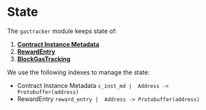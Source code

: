 # State 
The `gastracker` module keeps state of: 
1. **[Contract Instance Metadata](https://github.com/archway-network/archway/blob/c22d753a241672c6974a49063c2f95c5b68bef41/proto/gastracker/types.proto#L78-L81)**
2. **[RewardEntry](https://github.com/archway-network/archway/blob/c22d753a241672c6974a49063c2f95c5b68bef41/proto/gastracker/types.proto#L84-L86)**
3. **[BlockGasTracking](https://github.com/archway-network/archway/blob/500b1e9602714a74c7ba7a1399489605db226b91/proto/gastracker/types.proto#L45)**

We use the following indexes to manage the state:
- Contract Instance Metadata `c_inst_md |  Address -> Protobuffer(address)`
- RewardEntry `reward_entry |  Address -> Protobuffer(address)`

